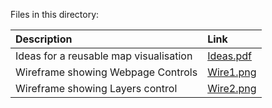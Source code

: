 Files in this directory:

Description | Link
:--- | :---
Ideas for a reusable map visualisation | [Ideas.pdf](https://ananyaarun.github.io/OSM2018/Ideas.pdf)
Wireframe showing Webpage Controls | [Wire1.png](https://ananyaarun.github.io/OSM2018/Wire1.png)
Wireframe showing Layers control | [Wire2.png](https://ananyaarun.github.io/OSM2018/Wire2.png)
